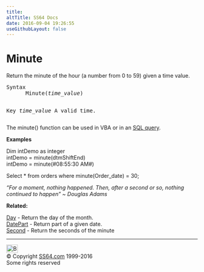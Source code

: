 ```yaml
---
title:
altTitle: SS64 Docs
date: 2016-09-04 19:26:55
useGithubLayout: false
---
```

<!-- #BeginLibraryItem "/Library/head_access.lbi" --><!-- #EndLibraryItem --><h1>Minute</h1>
<p>Return the minute of the hour (a number from 0 to 59) given a time value.</p>
<pre>Syntax
      Minute(<i>time_value</i>)

Key
   <i>time_value</i>  A valid time.</pre>
<p>The minute() function can be used in VBA or in an <a href="syntax-functions.html">SQL query</a>.</p>
<p> <b>Examples</b></p>
<p class="code">Dim intDemo as integer<br> 
intDemo = minute(dtmShiftEnd)<br>
intDemo = minute(#08:55:30 AM#)</p>
<p class="code">Select * from orders where minute(Order_date) = 30; </p>
<p class="quote"><i>“For a moment, nothing happened. Then, after a second or so, nothing continued to happen” ~ Douglas Adams</i></p>
<p><b>Related:</b></p>
<p><a href="day.html">Day</a> - Return the day of the month.<br>
<a href="datepart.html">DatePart</a> - Return part of a given date.<br>
<a href="second.html">Second</a> - Return the seconds of the minute</p><!-- #BeginLibraryItem "/Library/foot_access.lbi" --><p>
<!-- access -->

<hr>
<div id="bl" class="footer"><a href="minute.html#"><img src="../images/top.png" width="30" height="22" alt="Back to the Top"></a></div>
<div id="br" class="footer, tagline">© Copyright <a href="http://ss64.com/">SS64.com</a> 1999-2016<br>
Some rights reserved</div><!-- #EndLibraryItem -->


